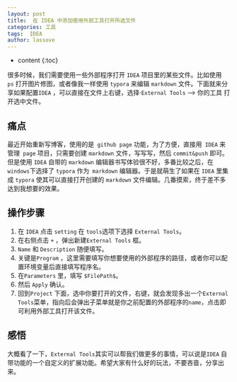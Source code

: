 ```yaml
---
layout: post
title:  在 IDEA 中添加使用外部工具打开所选文件
categories: 工具
tags:  IDEA
author: lassove
---
```


* content
{:toc}

很多时候，我们需要使用一些外部程序打开 `IDEA` 项目里的某些文件。比如使用` ps` 打开图片修图，或者像我一样使用 `typora` 来编辑 `markdown` 文件。下面就来分享如果配置`IDEA` ，可以直接在文件上右键，选择·`External Tools` --> 你的工具 打开选中文件。






## 痛点

最近开始重新写博客，使用的是` github page` 功能，为了方便，直接用` IDEA` 来管理` page` 项目，只需要创建 `markdown` 文件，写写写，然后 `commit&push` 即可。但是使用 `IDEA` 自带的 `markdown` 编辑器书写体验很不好，多番比较之后，在`windows`下选择了 `typora` 作为` markdown` 编辑器。于是就萌生了如果在 `IDEA` 里集成 `typora` 使其可以直接打开创建的 `markdown` 文件编辑。几番摸索，终于差不多达到我想要的效果。

## 操作步骤
1. 在 `IDEA` 点击 `setting` 在 `tools`选项下选择 `External Tools`。
2. 在右侧点击 `+` ，弹出新建`External Tools` 框。
3. `Name` 和 `Description` 随便填写。
4. 关键是`Program` ，这里需要填写你想要使用的外部程序的路径，或者你可以配置环境变量后直接填写程序名。
5. 在`Parameters` 里，填写 `$FilePath$`。
6. ​然后 `Apply` 确认。
7. 回到`Project` 下面，选中你要打开的文件，右键，就会发现多出一个`External Tools`菜单，指向后会弹出子菜单就是你之前配置的外部程序的`name`，点击即可利用外部工具打开该文件。

## 感悟

大概看了一下，`External Tools`其实可以帮我们做更多的事情，可以说是`IDEA` 自带功能的一个自定义的扩展功能。希望大家有什么好的玩法，不要吝啬，分享出来。